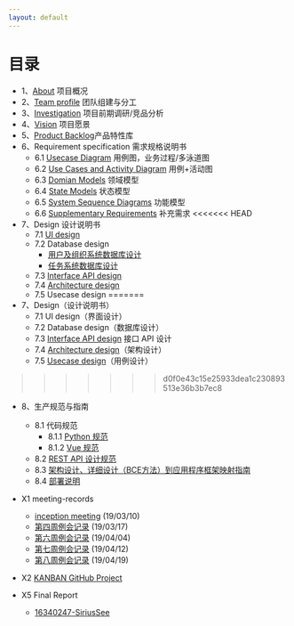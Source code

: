 ```yaml
---
layout: default
---
```




# [](#TOC)目录



* 1、[About](01-about)  项目概况
* 2、[Team profile](02-team-profile)  团队组建与分工
* 3、[Investigation](03-investigation) 项目前期调研/竞品分析
* 4、[Vision](04-vision) 项目愿景
* 5、[Product Backlog](05-product-backlog)产品特性库
* 6、Requirement specification 需求规格说明书
  - 6.1 [Usecase Diagram](06-01-usecase-diagram)  用例图，业务过程/多泳道图
  - 6.2 [Use Cases and Activity Diagram](06-02-use-case-and-uml-activity-diagram) 用例+活动图
  - 6.3 [Domian Models](06-03-domian-models)  领域模型
  - 6.4 [State Models](06-04-state-models)  状态模型
  - 6.5 [System Sequence Diagrams](06-05-system-sequence-diagrams)  功能模型
  - 6.6 [Supplementary Requirements](06-06-supplementary-requirements)  补充需求
<<<<<<< HEAD
* 7、Design 设计说明书
  - 7.1 [UI design]()
  - 7.2 Database design
    - [用户及组织系统数据库设计]()
    - [任务系统数据库设计]()
  - 7.3 [Interface API design](07-03-interface-api-design)  
  - 7.4 [Architecture design](07-04-architecture-design)
  - 7.5 Usecase design
=======
* 7、Design（设计说明书）
  - 7.1 UI design（界面设计）
  - 7.2 Database design（数据库设计）
  - 7.3 [Interface API design](07-03-interface-api-design)  接口 API 设计  
  - 7.4 [Architecture design](07-04-architecture-design)（架构设计）
  - 7.5 [Usecase design](07-05-usercase-design)（用例设计）
>>>>>>> d0f0e43c15e25933dea1c230893513e36b3b7ec8
* 8、生产规范与指南
  - 8.1 代码规范
    - 8.1.1 [Python 规范](https://zh-google-styleguide.readthedocs.io/en/latest/google-python-styleguide/contents/#)
    - 8.1.2 [Vue 规范](https://cn.vuejs.org/v2/style-guide/index.html)
  - 8.2 [REST API 设计规范](https://docs.microsoft.com/zh-cn/azure/architecture/best-practices/api-design)
  - 8.3 [架构设计、详细设计（BCE方法）到应用程序框架映射指南](08-03-ecb-design)
  - 8.4 [部署说明](08-04-deployment-instruction)

* X1 meeting-records
  - [inception meeting](X1-01-inception-meeting) (19/03/10)
  - [第四周例会记录](X1-02-week4-meeting-records) (19/03/17)
  - [第六周例会记录]() (19/04/04)
  - [第七周例会记录](X1-03-week7-meeting-record) (19/04/12)
  - [第八周例会记录](X1-04-week8-meeting-record) (19/04/19)
* X2 [KANBAN GitHub Project](https://github.com/2019-system-analysis-team/Hands-On-Money/projects)
* X5 Final Report
  - [16340247-SiriusSee](X5-01)

